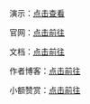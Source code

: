 
演示：[点击查看](http://ly2016start.gitee.io/winadmin/src/)

官网：[点击前往](http://www.win-ui.com)

文档：[点击前往](http://www.win-ui.com/doc)

作者博客：[点击前往](http://www.leo96.com)

小额赞赏：[点击前往](http://www.win-ui.com/#download)